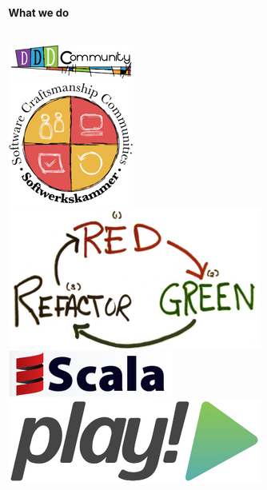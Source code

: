 ## What we do

<div class="container_12">
	<div class="grid_4">
		</br></br>		
		<img src="static/img/DDD.png"/>
	</div>
	<div class="grid_4">
		<img src="static/img/softwerkskammer.png"/>
	</div>
	<div class="grid_4">
		<img src="static/img/tdd.jpg"/>
	</div>
</div>
<div class="container_12">
	<div class="grid_4">
		<img src="static/img/scala.png"/>
	</div>
	<div class="grid_4">
		<img src="static/img/playframework.png"/>
	</div>
	<div class="grid_4">
	</div>
</div>
